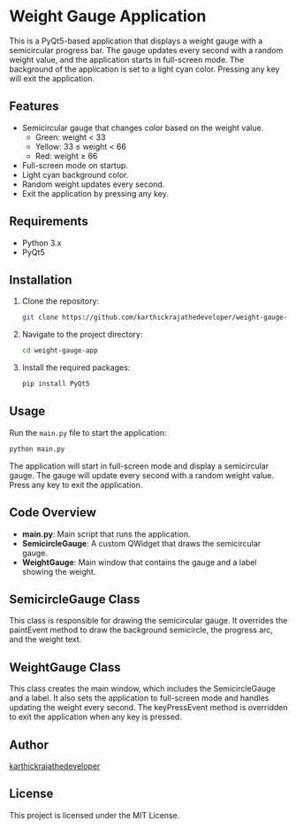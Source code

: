 # Weight Gauge Application

This is a PyQt5-based application that displays a weight gauge with a semicircular progress bar. The gauge updates every second with a random weight value, and the application starts in full-screen mode. The background of the application is set to a light cyan color. Pressing any key will exit the application.

## Features

- Semicircular gauge that changes color based on the weight value.
  - Green: weight < 33
  - Yellow: 33 ≤ weight < 66
  - Red: weight ≥ 66
- Full-screen mode on startup.
- Light cyan background color.
- Random weight updates every second.
- Exit the application by pressing any key.

## Requirements

- Python 3.x
- PyQt5

## Installation

1. Clone the repository:
    ```bash
    git clone https://github.com/karthickrajathedeveloper/weight-gauge-app.git
    ```
2. Navigate to the project directory:
    ```bash
    cd weight-gauge-app
    ```
3. Install the required packages:
    ```bash
    pip install PyQt5
    ```

## Usage

Run the `main.py` file to start the application:
```bash
python main.py
```
The application will start in full-screen mode and display a semicircular gauge. The gauge will update every second with a random weight value. Press any key to exit the application.

## Code Overview
- **main.py**:           Main script that runs the application.
- **SemicircleGauge**: A custom QWidget that draws the semicircular gauge.
- **WeightGauge**:     Main window that contains the gauge and a label showing the weight.

## SemicircleGauge Class
This class is responsible for drawing the semicircular gauge. It overrides the paintEvent method to draw the background semicircle, the progress arc, and the weight text.

## WeightGauge Class
This class creates the main window, which includes the SemicircleGauge and a label. It also sets the application to full-screen mode and handles updating the weight every second. The keyPressEvent method is overridden to exit the application when any key is pressed.

## Author 
[karthickrajathedeveloper](https://github.com/karthickrajathedeveloper)

## License
This project is licensed under the MIT License.



